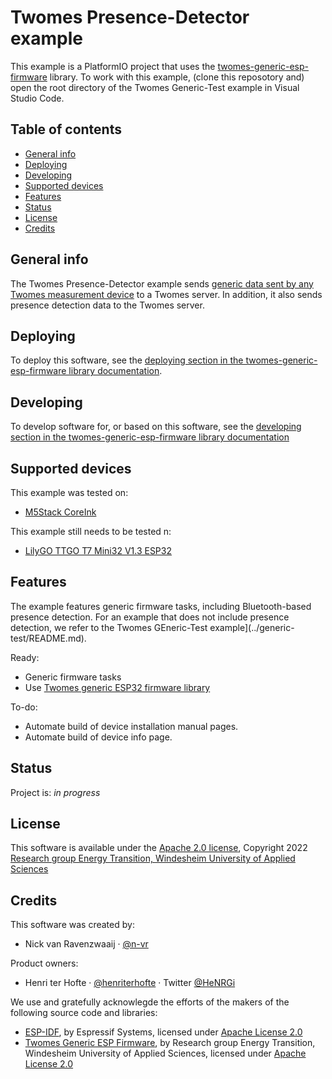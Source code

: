 # Twomes Presence-Detector example

This example is a PlatformIO project that uses the [twomes-generic-esp-firmware](https://github.com/energietransitie/twomes-generic-esp-firmware) library. To work with this example, (clone this reposotory and) open the root directory of the Twomes Generic-Test example in Visual Studio Code.

## Table of contents
* [General info](#general-info)
* [Deploying](#deploying)
* [Developing](#developing) 
* [Supported devices](#supported-devices)
* [Features](#features)
* [Status](#status)
* [License](#license)
* [Credits](#credits)

## General info
The Twomes Presence-Detector example sends [generic data sent by any Twomes measurement device](https://github.com/energietransitie/twomes-generic-esp-firmware#readme) to a Twomes server. In addition, it also sends presence detection data to the Twomes server.

## Deploying
To deploy this software, see the [deploying section in the twomes-generic-esp-firmware library documentation](https://www.energietransitiewindesheim.nl/twomes-generic-esp-firmware/deploying/prerequisites/).

## Developing
To develop software for, or based on this software, see the [developing section in the twomes-generic-esp-firmware library documentation](https://www.energietransitiewindesheim.nl/twomes-generic-esp-firmware/developing-library-getstarted/prerequisites/)

## Supported devices
This example was tested on:
- [M5Stack CoreInk](https://github.com/m5stack/M5-CoreInk)

This example still needs to be tested n:
- [LilyGO TTGO T7 Mini32 V1.3 ESP32](https://github.com/LilyGO/ESP32-MINI-32-V1.3)

## Features
The example features generic firmware tasks, including Bluetooth-based presence detection. For an example that does not include presence detection, we refer to the Twomes GEneric-Test example](../generic-test/README.md).

Ready:
* Generic firmware tasks
* Use [Twomes generic ESP32 firmware library](https://github.com/energietransitie/twomes-generic-esp-firmware)

To-do:
* Automate build of device installation manual pages.
* Automate build of device info page.

## Status
Project is: _in progress_

## License
This software is available under the [Apache 2.0 license](./LICENSE), Copyright 2022 [Research group Energy Transition, Windesheim University of Applied Sciences](https://windesheim.nl/energietransitie) 

## Credits
This software was created by:
* Nick van Ravenzwaaij · [@n-vr](https://github.com/n-vr)

Product owners:
* Henri ter Hofte · [@henriterhofte](https://github.com/henriterhofte) · Twitter [@HeNRGi](https://twitter.com/HeNRGi)

We use and gratefully acknowlegde the efforts of the makers of the following source code and libraries:
* [ESP-IDF](https://github.com/espressif/esp-idf), by Espressif Systems, licensed under [Apache License 2.0](https://github.com/espressif/esp-idf/blob/9d34a1cd42f6f63b3c699c3fe8ec7216dd56f36a/LICENSE)
* [Twomes Generic ESP Firmware](https://github.com/energietransitie/twomes-generic-esp-firmware), by Research group Energy Transition, Windesheim University of Applied Sciences, licensed under [Apache License 2.0](https://github.com/energietransitie/twomes-generic-esp-firmware/blob/main/LICENSE.md)